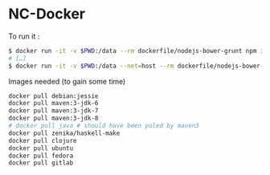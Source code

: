 NC-Docker
=========

To run it :

```bash
$ docker run -it -v $PWD:/data --rm dockerfile/nodejs-bower-grunt npm install
# […]
$ docker run -it -v $PWD:/data --net=host --rm dockerfile/nodejs-bower-grunt grunt
```

Images needed (to gain some time)
```bash
docker pull debian:jessie
docker pull maven:3-jdk-6
docker pull maven:3-jdk-7
docker pull maven:3-jdk-8
# docker pull java # should have been puled by maven3
docker pull zenika/haskell-make
docker pull clojure
docker pull ubuntu
docker pull fedora
docker pull gitlab
```
